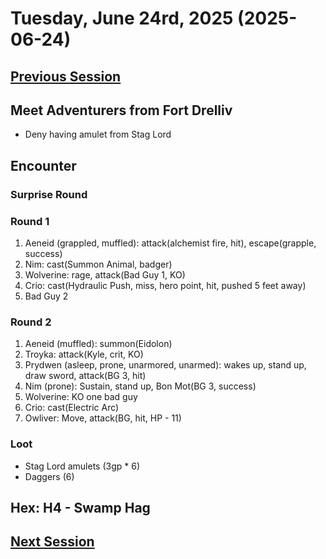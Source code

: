 # Tuesday, June 24rd, 2025 (2025-06-24)

## [Previous Session](./2025-06-17.md)

## Meet Adventurers from Fort Drelliv

- Deny having amulet from Stag Lord

## Encounter

### Surprise Round

### Round 1

1. Aeneid (grappled, muffled): attack(alchemist fire, hit), escape(grapple, success)
1. Nim: cast(Summon Animal, badger)
1. Wolverine: rage, attack(Bad Guy 1, KO)
1. Crio: cast(Hydraulic Push, miss, hero point, hit, pushed 5 feet away)
1. Bad Guy 2
   
### Round 2

1. Aeneid (muffled): summon(Eidolon)
1. Troyka: attack(Kyle, crit, KO)
1. Prydwen (asleep, prone, unarmored, unarmed): wakes up, stand up, draw sword, attack(BG 3, hit)
1. Nim (prone): Sustain, stand up, Bon Mot(BG 3, success)
1. Wolverine: KO one bad guy
1. Crio: cast(Electric Arc)
1. Owliver: Move, attack(BG, hit, HP - 11)

### Loot

- Stag Lord amulets (3gp * 6)
- Daggers (6)

## Hex: H4 - Swamp Hag



## [Next Session](./2025-07-01)
